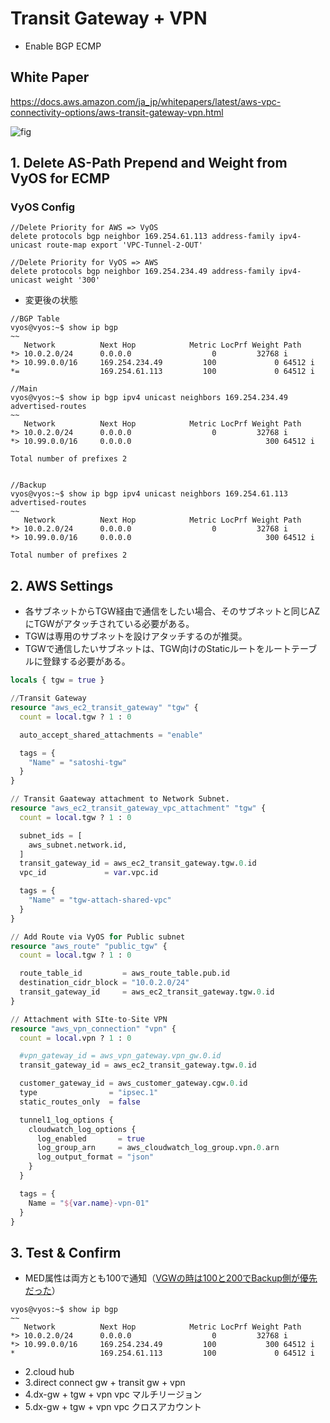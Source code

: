 # Transit Gateway + VPN
 - Enable BGP ECMP

## White Paper
https://docs.aws.amazon.com/ja_jp/whitepapers/latest/aws-vpc-connectivity-options/aws-transit-gateway-vpn.html

![fig](https://docs.aws.amazon.com/ja_jp/whitepapers/latest/aws-vpc-connectivity-options/images/image5.png)

## 1. Delete AS-Path Prepend and Weight from VyOS for ECMP
### VyOS Config
```
//Delete Priority for AWS => VyOS
delete protocols bgp neighbor 169.254.61.113 address-family ipv4-unicast route-map export 'VPC-Tunnel-2-OUT'

//Delete Priority for VyOS => AWS
delete protocols bgp neighbor 169.254.234.49 address-family ipv4-unicast weight '300'
```


- 変更後の状態
```
//BGP Table
vyos@vyos:~$ show ip bgp
~~
   Network          Next Hop            Metric LocPrf Weight Path
*> 10.0.2.0/24      0.0.0.0                  0         32768 i
*> 10.99.0.0/16     169.254.234.49         100             0 64512 i
*=                  169.254.61.113         100             0 64512 i

//Main
vyos@vyos:~$ show ip bgp ipv4 unicast neighbors 169.254.234.49 advertised-routes
~~
   Network          Next Hop            Metric LocPrf Weight Path
*> 10.0.2.0/24      0.0.0.0                  0         32768 i
*> 10.99.0.0/16     0.0.0.0                              300 64512 i

Total number of prefixes 2


//Backup
vyos@vyos:~$ show ip bgp ipv4 unicast neighbors 169.254.61.113 advertised-routes
~~
   Network          Next Hop            Metric LocPrf Weight Path
*> 10.0.2.0/24      0.0.0.0                  0         32768 i
*> 10.99.0.0/16     0.0.0.0                              300 64512 i

Total number of prefixes 2
```

## 2. AWS Settings
 - 各サブネットからTGW経由で通信をしたい場合、そのサブネットと同じAZにTGWがアタッチされている必要がある。
 - TGWは専用のサブネットを設けアタッチするのが推奨。
 - TGWで通信したいサブネットは、TGW向けのStaticルートをルートテーブルに登録する必要がある。


```terraform
locals { tgw = true }

//Transit Gateway
resource "aws_ec2_transit_gateway" "tgw" {
  count = local.tgw ? 1 : 0

  auto_accept_shared_attachments = "enable"

  tags = {
    "Name" = "satoshi-tgw"
  }
}

// Transit Gaateway attachment to Network Subnet.
resource "aws_ec2_transit_gateway_vpc_attachment" "tgw" {
  count = local.tgw ? 1 : 0

  subnet_ids = [
    aws_subnet.network.id,
  ]
  transit_gateway_id = aws_ec2_transit_gateway.tgw.0.id
  vpc_id             = var.vpc.id

  tags = {
    "Name" = "tgw-attach-shared-vpc"
  }
}

// Add Route via VyOS for Public subnet
resource "aws_route" "public_tgw" {
  count = local.tgw ? 1 : 0

  route_table_id         = aws_route_table.pub.id
  destination_cidr_block = "10.0.2.0/24"
  transit_gateway_id     = aws_ec2_transit_gateway.tgw.0.id
}

// Attachment with SIte-to-Site VPN
resource "aws_vpn_connection" "vpn" {
  count = local.vpn ? 1 : 0

  #vpn_gateway_id = aws_vpn_gateway.vpn_gw.0.id
  transit_gateway_id = aws_ec2_transit_gateway.tgw.0.id

  customer_gateway_id = aws_customer_gateway.cgw.0.id
  type                = "ipsec.1"
  static_routes_only  = false

  tunnel1_log_options {
    cloudwatch_log_options {
      log_enabled       = true
      log_group_arn     = aws_cloudwatch_log_group.vpn.0.arn
      log_output_format = "json"
    }
  }

  tags = {
    Name = "${var.name}-vpn-01"
  }
}
```

## 3. Test & Confirm
- MED属性は両方とも100で通知（[VGWの時は100と200でBackup側が優先だった](https://github.com/nakamura3104/aws-exam/blob/main/STEP2_Add-Second-VPN.md?plain=1#L62)）

```
vyos@vyos:~$ show ip bgp
~~
   Network          Next Hop            Metric LocPrf Weight Path
*> 10.0.2.0/24      0.0.0.0                  0         32768 i
*> 10.99.0.0/16     169.254.234.49         100           300 64512 i
*                   169.254.61.113         100             0 64512 i
```

- 2.cloud hub
- 3.direct connect gw + transit gw + vpn
- 4.dx-gw + tgw + vpn vpc マルチリージョン
- 5.dx-gw + tgw + vpn vpc クロスアカウント
